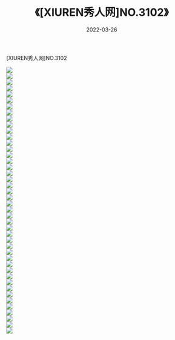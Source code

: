 ﻿---
layout: post
title:  《[XIUREN秀人网]NO.3102》
date:   2022-03-26
img: http://img.660000.xyz/Sharelink/秀人网/秀人网第04部分/[XIUREN秀人网]NO.3102/000.jpg
categories: [美女, 清纯, 唯美]
---

[XIUREN秀人网]NO.3102

 ![](http://img.660000.xyz/Sharelink/秀人网/秀人网第04部分/[XIUREN秀人网]NO.3102/001.jpg) <br>![](http://img.660000.xyz/Sharelink/秀人网/秀人网第04部分/[XIUREN秀人网]NO.3102/002.jpg) <br>![](http://img.660000.xyz/Sharelink/秀人网/秀人网第04部分/[XIUREN秀人网]NO.3102/003.jpg) <br>![](http://img.660000.xyz/Sharelink/秀人网/秀人网第04部分/[XIUREN秀人网]NO.3102/004.jpg) <br>![](http://img.660000.xyz/Sharelink/秀人网/秀人网第04部分/[XIUREN秀人网]NO.3102/005.jpg) <br>![](http://img.660000.xyz/Sharelink/秀人网/秀人网第04部分/[XIUREN秀人网]NO.3102/006.jpg) <br>![](http://img.660000.xyz/Sharelink/秀人网/秀人网第04部分/[XIUREN秀人网]NO.3102/007.jpg) <br>![](http://img.660000.xyz/Sharelink/秀人网/秀人网第04部分/[XIUREN秀人网]NO.3102/008.jpg) <br>![](http://img.660000.xyz/Sharelink/秀人网/秀人网第04部分/[XIUREN秀人网]NO.3102/009.jpg) <br>![](http://img.660000.xyz/Sharelink/秀人网/秀人网第04部分/[XIUREN秀人网]NO.3102/010.jpg) <br>![](http://img.660000.xyz/Sharelink/秀人网/秀人网第04部分/[XIUREN秀人网]NO.3102/011.jpg) <br>![](http://img.660000.xyz/Sharelink/秀人网/秀人网第04部分/[XIUREN秀人网]NO.3102/012.jpg) <br>![](http://img.660000.xyz/Sharelink/秀人网/秀人网第04部分/[XIUREN秀人网]NO.3102/013.jpg) <br>![](http://img.660000.xyz/Sharelink/秀人网/秀人网第04部分/[XIUREN秀人网]NO.3102/014.jpg) <br>![](http://img.660000.xyz/Sharelink/秀人网/秀人网第04部分/[XIUREN秀人网]NO.3102/015.jpg) <br>![](http://img.660000.xyz/Sharelink/秀人网/秀人网第04部分/[XIUREN秀人网]NO.3102/016.jpg) <br>![](http://img.660000.xyz/Sharelink/秀人网/秀人网第04部分/[XIUREN秀人网]NO.3102/017.jpg) <br>![](http://img.660000.xyz/Sharelink/秀人网/秀人网第04部分/[XIUREN秀人网]NO.3102/018.jpg) <br>![](http://img.660000.xyz/Sharelink/秀人网/秀人网第04部分/[XIUREN秀人网]NO.3102/019.jpg) <br>![](http://img.660000.xyz/Sharelink/秀人网/秀人网第04部分/[XIUREN秀人网]NO.3102/020.jpg) <br>![](http://img.660000.xyz/Sharelink/秀人网/秀人网第04部分/[XIUREN秀人网]NO.3102/021.jpg) <br>![](http://img.660000.xyz/Sharelink/秀人网/秀人网第04部分/[XIUREN秀人网]NO.3102/022.jpg) <br>![](http://img.660000.xyz/Sharelink/秀人网/秀人网第04部分/[XIUREN秀人网]NO.3102/023.jpg) <br>![](http://img.660000.xyz/Sharelink/秀人网/秀人网第04部分/[XIUREN秀人网]NO.3102/024.jpg) <br>![](http://img.660000.xyz/Sharelink/秀人网/秀人网第04部分/[XIUREN秀人网]NO.3102/025.jpg) <br>![](http://img.660000.xyz/Sharelink/秀人网/秀人网第04部分/[XIUREN秀人网]NO.3102/026.jpg) <br>![](http://img.660000.xyz/Sharelink/秀人网/秀人网第04部分/[XIUREN秀人网]NO.3102/027.jpg) <br>![](http://img.660000.xyz/Sharelink/秀人网/秀人网第04部分/[XIUREN秀人网]NO.3102/028.jpg) <br>![](http://img.660000.xyz/Sharelink/秀人网/秀人网第04部分/[XIUREN秀人网]NO.3102/029.jpg) <br>![](http://img.660000.xyz/Sharelink/秀人网/秀人网第04部分/[XIUREN秀人网]NO.3102/030.jpg) <br>![](http://img.660000.xyz/Sharelink/秀人网/秀人网第04部分/[XIUREN秀人网]NO.3102/031.jpg) <br>![](http://img.660000.xyz/Sharelink/秀人网/秀人网第04部分/[XIUREN秀人网]NO.3102/032.jpg) <br>![](http://img.660000.xyz/Sharelink/秀人网/秀人网第04部分/[XIUREN秀人网]NO.3102/033.jpg) <br>![](http://img.660000.xyz/Sharelink/秀人网/秀人网第04部分/[XIUREN秀人网]NO.3102/034.jpg) <br>![](http://img.660000.xyz/Sharelink/秀人网/秀人网第04部分/[XIUREN秀人网]NO.3102/035.jpg) <br>![](http://img.660000.xyz/Sharelink/秀人网/秀人网第04部分/[XIUREN秀人网]NO.3102/036.jpg) <br>![](http://img.660000.xyz/Sharelink/秀人网/秀人网第04部分/[XIUREN秀人网]NO.3102/037.jpg) <br>![](http://img.660000.xyz/Sharelink/秀人网/秀人网第04部分/[XIUREN秀人网]NO.3102/038.jpg) <br>![](http://img.660000.xyz/Sharelink/秀人网/秀人网第04部分/[XIUREN秀人网]NO.3102/039.jpg) <br>![](http://img.660000.xyz/Sharelink/秀人网/秀人网第04部分/[XIUREN秀人网]NO.3102/040.jpg) <br>![](http://img.660000.xyz/Sharelink/秀人网/秀人网第04部分/[XIUREN秀人网]NO.3102/041.jpg) <br>![](http://img.660000.xyz/Sharelink/秀人网/秀人网第04部分/[XIUREN秀人网]NO.3102/042.jpg) <br>![](http://img.660000.xyz/Sharelink/秀人网/秀人网第04部分/[XIUREN秀人网]NO.3102/043.jpg) <br>![](http://img.660000.xyz/Sharelink/秀人网/秀人网第04部分/[XIUREN秀人网]NO.3102/044.jpg) <br>